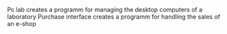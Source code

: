 Pc lab creates  a programm for managing the desktop computers of a laboratory
Purchase interface creates a programm for handling the sales of an e-shop

